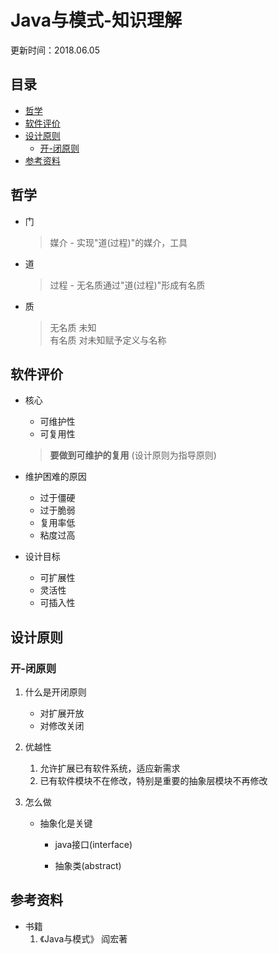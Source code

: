 # Java与模式-知识理解
更新时间：2018.06.05

目录
---

<!-- TOC depthFrom:2 updateOnSave:true -->

- [哲学](#哲学)
- [软件评价](#软件评价)
- [设计原则](#设计原则)
    - [开-闭原则](#开-闭原则)
- [参考资料](#参考资料)

<!-- /TOC -->

## 哲学

+ 门
    
    >媒介 - 实现"道(过程)"的媒介，工具 

+ 道

    >过程 - 无名质通过"道(过程)"形成有名质

+ 质

    >无名质 未知   
    >有名质 对未知赋予定义与名称

## 软件评价

+ 核心
    + 可维护性
    + 可复用性
    > **要做到可维护的复用** (设计原则为指导原则)

+ 维护困难的原因
    + 过于僵硬
    + 过于脆弱
    + 复用率低
    + 粘度过高

+ 设计目标
    + 可扩展性
    + 灵活性
    + 可插入性

## 设计原则

### 开-闭原则

1. 什么是开闭原则
    + 对扩展开放
    + 对修改关闭

1. 优越性
    1. 允许扩展已有软件系统，适应新需求
    2. 已有软件模块不在修改，特别是重要的抽象层模块不再修改

1. 怎么做
    + 抽象化是关键
        + java接口(interface)
            
        + 抽象类(abstract)

## 参考资料

+ 书籍
    1. 《Java与模式》 阎宏著
